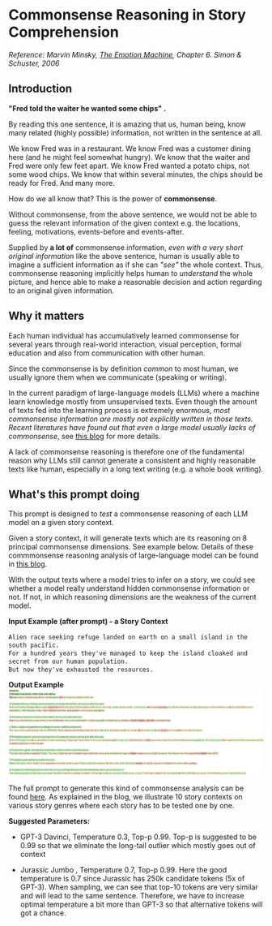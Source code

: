 # Commonsense Reasoning in Story Comprehension

_Reference: Marvin Minsky, [The Emotion Machine](https://web.media.mit.edu/~minsky/), Chapter 6. Simon & Schuster, 2006_

## Introduction
**"Fred told the waiter he wanted some chips" .**

By reading this one sentence, it is amazing that us, human being, know many related (highly possible) information, not written in the sentence at all.

We know Fred was in a restaurant. We know Fred was a customer dining here (and he might feel somewhat hungry). We know that the waiter and Fred were only few feet apart. We know Fred wanted a potato chips, not some wood chips. We know that within several minutes, the chips should be ready for Fred. And many more.

How do we all know that? This is the power of **commonsense**. 

Without commonsense, from the above sentence, we would not be able to guess the relevant information of the given context e.g. the locations, feeling, motivations, events-before and events-after.

Supplied by  **a lot of** commonsense information, _even with a very short original information_ like the above sentence, human is usually able to imagine a sufficient information as if she can _"see"_ the whole context. Thus, commonsense reasoning implicitly helps human to _understand_ the whole picture, and hence able to make a reasonable decision and action regarding to an original given information. 

## Why it matters

Each human individual has accumulatively learned commonsense for several years through real-world interaction, visual perception, formal education and also from communication with other human.

Since the commonsense is by definition _common_ to most human, we usually ignore them when we communicate (speaking or writing).

In the current paradigm of large-language models (LLMs) where a machine learn knowledge mostly from unsupervised texts. Even though the amount of texts fed into the learning process is extremely enormous, _most commonsense information are mostly not explicitly written in those texts. Recent literatures have found out that even a large model usually lacks of commonsense_, see [this blog](https://agi.miraheze.org/wiki/GPT3_and_Commonsense_Reasoning) for more details.

A lack of commonsense reasoning is therefore one of the fundamental reason why LLMs still cannot generate a consistent and highly reasonable texts like human, especially in a long text writing (e.g. a whole book writing).

## What's this prompt doing
This prompt is designed to _test_ a commonsense reasoning of each LLM model on a given story context. 

Given a story context, it will generate texts which are its reasoning on 8 principal commonsense dimensions. See example below. Details of these commmonsense reasoning analysis of large-language model can be found in [this blog](https://agi.miraheze.org/wiki/GPT3_and_Commonsense_Reasoning). 

With the output texts where a model tries to infer on a story, we could see whether a model really understand hidden commonsense information or not. If not, in which reasoning dimensions are the weakness of the current model.

**Input Example (after prompt) - a Story Context**
```
Alien race seeking refuge landed on earth on a small island in the south pacific. 
For a hundred years they've managed to keep the island cloaked and secret from our human population. 
But now they've exhausted the resources.
```

**Output Example**
![image](https://github.com/ratthachat/prompt_engineering/blob/main/common_sense/alien_best.png)

The full prompt to generate this kind of commonsense analysis can be found [here](https://github.com/ratthachat/prompt_engineering/blob/main/common_sense/gpt3_commonsense_prompt.ipynb). As explained in the blog, we illustrate 10 story contexts on various story genres where each story has to be tested one by one. 

**Suggested Parameters:** 

* GPT-3 Davinci, Temperature 0.3, Top-p 0.99.
Top-p is suggested to be 0.99 so that we eliminate the long-tail outlier which mostly goes out of context

* Jurassic Jumbo , Temperature 0.7, Top-p 0.99. Here the good temperature is 0.7 since Jurassic has 250k candidate tokens (5x of GPT-3). When sampling, we can see that top-10 tokens are very similar and will lead to the same sentence. Therefore, we have to increase optimal temperature a bit more than GPT-3 so that alternative tokens will got a chance.
